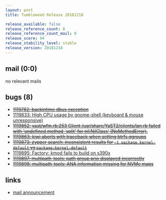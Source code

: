 ```yaml
---
layout: post
title: Tumbleweed Release 20181218

release_available: false
release_reference_count: 8
release_reference_count_mail: 0
release_score: 94
release_stability_level: stable
release_version: 20181218
---
```


## mail (0:0)

no relevant mails

## bugs (8)

<!--more-->

- ~~[1119782: backintime dbus exception](https://bugzilla.opensuse.org/show_bug.cgi?id=1119782)~~
- [1119833: High CPU usage by gnome-shell (keyboard & mouse unresponsive)](https://bugzilla.opensuse.org/show_bug.cgi?id=1119833)
- ~~[1119852: yast/wfm.rb:253 Client /usr/share/YaST2/clients/lan.rb failed with 'undefined method `split' for nil:NilClass' (NoMethodError).](https://bugzilla.opensuse.org/show_bug.cgi?id=1119852)~~
- ~~[1119863: kiwi aborts with traceback when setting btrfs qgroups](https://bugzilla.opensuse.org/show_bug.cgi?id=1119863)~~
- ~~[1119873: zypper search: inconsistent results for `-t package kernel-default` vs `package:kernel-default`](https://bugzilla.opensuse.org/show_bug.cgi?id=1119873)~~
- [1119895: Factory: kmod fails to build on s390x](https://bugzilla.opensuse.org/show_bug.cgi?id=1119895)
- ~~[1119897: multipath-tools: path group prio displayed incorrectly](https://bugzilla.opensuse.org/show_bug.cgi?id=1119897)~~
- ~~[1119898: multipath-tools: ANA information missing for NVMe maps](https://bugzilla.opensuse.org/show_bug.cgi?id=1119898)~~



## links

- [mail announcement](https://lists.opensuse.org/opensuse-factory/2018-12/msg00143.html)
